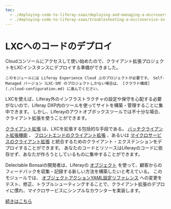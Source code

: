 ```yaml
---
toc:
  - ./deploying-code-to-liferay-saas/deploying-and-managing-a-microservice-client-extension-project.md
  - ./deploying-code-to-liferay-saas/troubleshooting-a-microservice-in-the-cloud-console.md
---
```

# LXCへのコードのデプロイ

Cloudコンソールにアクセスして使い始めたので、クライアント拡張プロジェクトをLXCインスタンスにデプロイする準備ができました。

```{note}
このモジュールには Liferay Experience Cloud 上のプロジェクトが必要です。 Self-Managed バージョン（LXC-SM）のプロジェクトしかない場合は、 [クラウド構成](./cloud-configuration.md) に進んでください。
```

LXCを使えば、Liferay外のインフラストラクチャの設定や保守を心配する必要がないので、Liferay DXP内のツールを使ってサイトを構築・管理することに集中できます。 しかし、Liferayのアウトオブボックスツールでは不十分な場合、クライアント拡張を使うことができます。

[クライアント拡張](https://learn.liferay.com/w/dxp/building-applications/client-extensions) は、LXCを拡張する包括的な手段である。 [バッチクライアント拡張機能](https://learn.liferay.com/w/dxp/building-applications/client-extensions/batch-client-extensions) 、 [フロントエンドのクライアント拡張](https://learn.liferay.com/w/dxp/building-applications/client-extensions/front-end-client-extensions) 、あるいは [マイクロサービスのクライアント拡張](https://learn.liferay.com/w/dxp/building-applications/client-extensions/microservice-client-extensions) と統合するためのクライアント・エクステンションをデプロイすることができます。 あなたのコードとリソースはLiferayのコードに依存せず、あなたが作ろうとしているものに集中することができます。

Delectable Bonsaiの開発者は、Liferayの [オブジェクト](https://learn.liferay.com/web/guest/w/dxp/building-applications/objects) を使って、顧客からのフィードバックを収集・記録する新しい方法を構築したいと考えている。 このモジュールでは、 [オブジェクトアクションYAML設定リファレンス](https://learn.liferay.com/w/dxp/building-applications/client-extensions/microservice-client-extensions/object-action-yaml-configuration-reference) への変更をテスト、修正、トラブルシューティングすることで、クライアント拡張のデプロイに慣れ、マイクロサービスにシンプルなカウンターを実装します。

[続きはこちら](./deploying-code-to-liferay-saas/deploying-and-managing-a-microservice-client-extension-project.md)
